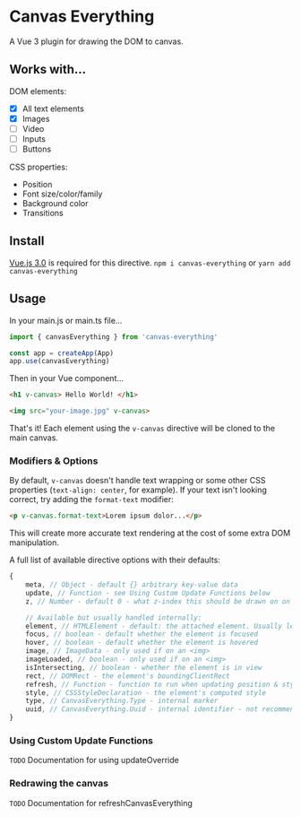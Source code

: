 # Canvas Everything

A Vue 3 plugin for drawing the DOM to canvas.

## Works with...

DOM elements: 

-   [x] All text elements
-   [x] Images
-   [ ] Video
-   [ ] Inputs
-   [ ] Buttons

CSS properties:

-   Position
-   Font size/color/family
-   Background color
-   Transitions

## Install

[Vue.js 3.0](https://v3.vuejs.org/) is required for this directive.
`npm i canvas-everything`
or
`yarn add canvas-everything`

## Usage

In your main.js or main.ts file...

```Javascript
import { canvasEverything } from 'canvas-everything'

const app = createApp(App)
app.use(canvasEverything)
```

Then in your Vue component...

```HTML
<h1 v-canvas> Hello World! </h1>

<img src="your-image.jpg" v-canvas>
```

That's it! Each element using the `v-canvas` directive will be cloned to the main canvas.

### Modifiers & Options

By default, `v-canvas` doesn't handle text wrapping or some other CSS properties (`text-align: center`, for example). If your text isn't looking correct, try adding the `format-text` modifier:

```HTML
<p v-canvas.format-text>Lorem ipsum dolor...</p>
```

This will create more accurate text rendering at the cost of some extra DOM manipulation.

A full list of available directive options with their defaults:

```js
{
    meta, // Object - default {} arbitrary key-value data
    update, // Function - see Using Custom Update Functions below
    z, // Number - default 0 - what z-index this should be drawn on on the canvas

    // Available but usually handled internally:
    element, // HTMLElement - default: the attached element. Usually left alone. 
    focus, // boolean - default whether the element is focused
    hover, // boolean - default whether the element is hovered
    image, // ImageData - only used if on an <img>
    imageLoaded, // boolean - only used if on an <img>
    isIntersecting, // boolean - whether the element is in view
    rect, // DOMRect - the element's boundingClientRect
    refresh, // Function - function to run when updating position & style
    style, // CSSStyleDeclaration - the element's computed style
    type, // CanvasEverything.Type - internal marker
    uuid, // CanvasEverything.Uuid - internal identifier - not recommended to change
}
```

### Using Custom Update Functions

`TODO` Documentation for using updateOverride

### Redrawing the canvas

`TODO` Documentation for refreshCanvasEverything
